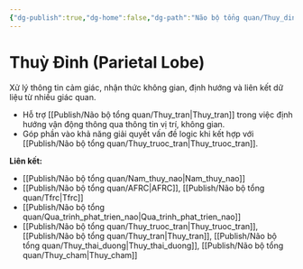 ```yaml
---
{"dg-publish":true,"dg-home":false,"dg-path":"Não bộ tổng quan/Thuy_dinh.md","permalink":"/nao-bo-tong-quan/thuy-dinh/","dgPassFrontmatter":true,"noteIcon":"","created":"2025-01-01T22:47:22.434+07:00","updated":"2025-01-05T09:08:44.822+07:00"}
---
```


# Thuỳ Đỉnh (Parietal Lobe)

Xử lý thông tin cảm giác, nhận thức không gian, định hướng và liên kết dữ liệu từ nhiều giác quan.

- Hỗ trợ [[Publish/Não bộ tổng quan/Thuy_tran\|Thuy_tran]] trong việc định hướng vận động thông qua thông tin vị trí, không gian.
- Góp phần vào khả năng giải quyết vấn đề logic khi kết hợp với [[Publish/Não bộ tổng quan/Thuy_truoc_tran\|Thuy_truoc_tran]].

**Liên kết:**
- [[Publish/Não bộ tổng quan/Nam_thuy_nao\|Nam_thuy_nao]]
- [[Publish/Não bộ tổng quan/AFRC\|AFRC]], [[Publish/Não bộ tổng quan/Tfrc\|Tfrc]]
- [[Publish/Não bộ tổng quan/Qua_trinh_phat_trien_nao\|Qua_trinh_phat_trien_nao]]
- [[Publish/Não bộ tổng quan/Thuy_truoc_tran\|Thuy_truoc_tran]], [[Publish/Não bộ tổng quan/Thuy_tran\|Thuy_tran]], [[Publish/Não bộ tổng quan/Thuy_thai_duong\|Thuy_thai_duong]], [[Publish/Não bộ tổng quan/Thuy_cham\|Thuy_cham]]
